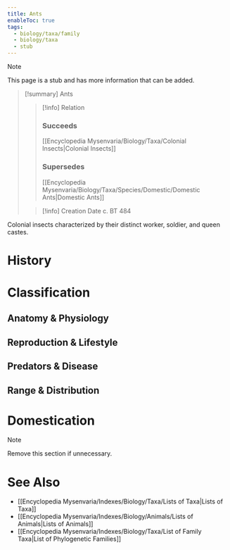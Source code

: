```yaml
---
title: Ants
enableToc: true
tags:
  - biology/taxa/family
  - biology/taxa
  - stub
---
```


> [!note]
> This page is a stub and has more information that can be added.

> [!summary] Ants
> > [!info] Relation
> > ### Succeeds
> > [[Encyclopedia Mysenvaria/Biology/Taxa/Colonial Insects|Colonial Insects]]
> > ### Supersedes
> > [[Encyclopedia Mysenvaria/Biology/Taxa/Species/Domestic/Domestic Ants|Domestic Ants]]
>
> > [!info] Creation Date
> > c. BT 484

Colonial insects characterized by their distinct worker, soldier, and queen castes.
# History

# Classification
## Anatomy & Physiology

## Reproduction & Lifestyle

## Predators & Disease

## Range & Distribution

# Domestication

> [!note]
> Remove this section if unnecessary.
# See Also
- [[Encyclopedia Mysenvaria/Indexes/Biology/Taxa/Lists of Taxa|Lists of Taxa]]
- [[Encyclopedia Mysenvaria/Indexes/Biology/Animals/Lists of Animals|Lists of Animals]]
- [[Encyclopedia Mysenvaria/Indexes/Biology/Taxa/List of Family Taxa|List of Phylogenetic Families]]